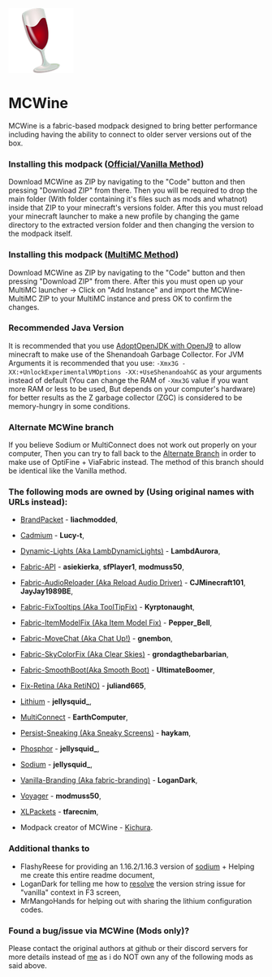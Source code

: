 
![MCWine Icon](launcher-icon.png)
# MCWine
MCWine is a fabric-based modpack designed to bring better performance including having the ability to connect to older server versions out of the box.

### Installing this modpack ([Official/Vanilla Method](https://github.com/Kichura/MCWine/tree/Standard))

Download MCWine as ZIP by navigating to the "Code" button and then pressing "Download ZIP" from there. Then you will be required to drop the main folder (With folder containing it's files such as mods and whatnot) inside that ZIP to your minecraft's versions folder. After this you must reload your minecraft launcher to make a new profile by changing the game directory to the extracted version folder and then changing the version to the modpack itself.

### Installing this modpack ([MultiMC Method](https://github.com/Kichura/MCWine/tree/MultiMC))

Download MCWine as ZIP by navigating to the "Code" button and then pressing "Download ZIP" from there. After this you must open up your MultiMC launcher -> Click on "Add Instance" and import the MCWine-MultiMC ZIP to your MultiMC instance and press OK to confirm the changes.

### Recommended Java Version

It is recommended that you use [AdoptOpenJDK with OpenJ9](https://adoptopenjdk.net/?variant=openjdk11&jvmVariant=openj9) to allow minecraft to make use of the Shenandoah Garbage Collector. For JVM Arguments it is recommended that you use: ```-Xmx3G -XX:+UnlockExperimentalVMOptions -XX:+UseShenandoahGC``` as your arguments instead of default (You can change the RAM of ```-Xmx3G``` value if you want more RAM or less to be used, But depends on your computer's hardware) for better results as the Z garbage collector (ZGC) is considered to be memory-hungry in some conditions.

### Alternate MCWine branch

If you believe Sodium or MultiConnect does not work out properly on your computer, Then you can try to fall back to the [Alternate Branch](https://github.com/Kichura/MCWine/tree/Alternate) in order to make use of OptiFine + ViaFabric instead. The method of this branch should be identical like the Vanilla method.


### The following mods are owned by (Using original names with URLs instead):

- [BrandPacket](https://www.curseforge.com/minecraft/mc-mods/brandpacket) - **liachmodded**,
- [Cadmium](https://github.com/Lucy-t/cadmium-fabric) - **Lucy-t**,
- [Dynamic-Lights (Aka LambDynamicLights)](https://www.curseforge.com/minecraft/mc-mods/lambdynamiclights) - **LambdAurora**,
- [Fabric-API](https://www.curseforge.com/minecraft/mc-mods/fabric-api) - **asiekierka**, **sfPlayer1**, **modmuss50**,
- [Fabric-AudioReloader (Aka Reload Audio Driver)](https://www.curseforge.com/minecraft/mc-mods/reload-audio-driver-fabric) - **CJMinecraft101**, **JayJay1989BE**,
- [Fabric-FixTooltips (Aka ToolTipFix)](https://www.curseforge.com/minecraft/mc-mods/tooltipfix) - **Kyrptonaught**,
- [Fabric-ItemModelFix (Aka Item Model Fix)](https://www.curseforge.com/minecraft/mc-mods/item-model-fix) - **Pepper_Bell**,
- [Fabric-MoveChat (Aka Chat Up!)](https://www.curseforge.com/minecraft/mc-mods/chat-up) - **gnembon**,
- [Fabric-SkyColorFix (Aka Clear Skies)](https://www.curseforge.com/minecraft/mc-mods/clear-skies) - **grondagthebarbarian**,
- [Fabric-SmoothBoot(Aka Smooth Boot)](https://www.curseforge.com/minecraft/mc-mods/smooth-boot) - **UltimateBoomer**,
- [Fix-Retina (Aka RetiNO)](https://www.curseforge.com/minecraft/mc-mods/retino) - **juliand665**,
- [Lithium](https://www.curseforge.com/minecraft/mc-mods/lithium) - **jellysquid_**,
- [MultiConnect](https://www.curseforge.com/minecraft/mc-mods/multiconnect) - **EarthComputer**,
- [Persist-Sneaking (Aka Sneaky Screens)](https://www.curseforge.com/minecraft/mc-mods/sneaky-screens) - **haykam**,
- [Phosphor](https://www.curseforge.com/minecraft/mc-mods/phosphor) - **jellysquid_**,
- [Sodium](https://www.curseforge.com/minecraft/mc-mods/sodium) - **jellysquid_**,
- [Vanilla-Branding (Aka fabric-branding)](https://github.com/LoganDark/fabric-branding) - **LoganDark**,
- [Voyager](https://github.com/modmuss50/Voyager) - **modmuss50**,
- [XLPackets](https://www.curseforge.com/minecraft/mc-mods/xl-packets-fabric) - **tfarecnim**,

- Modpack creator of MCWine - [Kichura](https://github.com/Kichura/MCWine).

### Additional thanks to

- FlashyReese for providing an 1.16.2/1.16.3 version of [sodium](https://github.com/FlashyReese/sodium-fabric) + Helping me create this entire readme document,
- LoganDark for telling me how to [resolve](https://github.com/LoganDark/fabric-branding/issues/1) the version string issue for "vanilla" context in F3 screen,  
- MrMangoHands for helping out with sharing the lithium configuration codes. 


### Found a bug/issue via MCWine (Mods only)?

Please contact the original authors at github or their discord servers for more details instead of [me](https://github.com/Kichura) as i do NOT own any of the following mods as said above.
